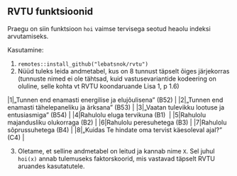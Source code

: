 ## RVTU funktsioonid

Praegu on siin funktsioon `hoi` vaimse tervisega seotud heaolu indeksi arvutamiseks.

Kasutamine:

1. `remotes::install_github("lebatsnok/rvtu")`
2. Nüüd tuleks leida andmetabel, kus on 8 tunnust täpselt õiges järjekorras (tunnuste nimed ei ole tähtsad, kuid vastusevariantide kodeering on oluline, selle kohta vt RVTU koondaruande Lisa 1, p 1.6)

|1|„Tunnen end enamasti energilise ja elujõulisena” (B52) |
|2|„Tunnen end enamasti tähelepaneliku ja ärksana” (B53) |
|3|„Vaatan tulevikku lootuse ja entusiasmiga” (B54) |
|4|Rahulolu eluga tervikuna (B1)  |
|5|Rahulolu majandusliku olukorraga (B2) |
|6|Rahulolu peresuhetega (B3) |
|7|Rahulolu sõprussuhetega (B4) |
|8|„Kuidas Te hindate oma tervist käesoleval ajal?” (C4) |

3. Oletame, et selline andmetabel on leitud ja kannab nime `X`. Sel juhul `hoi(x)` annab tulemuseks faktorskoorid, mis vastavad täpselt RVTU aruandes kasutatutele. 